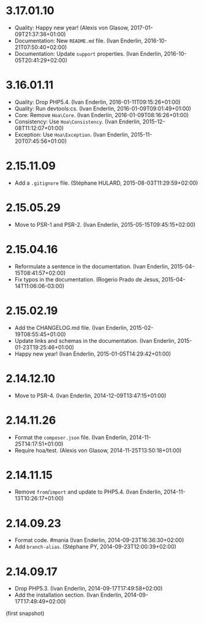 # 3.17.01.10

  * Quality: Happy new year! (Alexis von Glasow, 2017-01-09T21:37:36+01:00)
  * Documentation: New `README.md` file. (Ivan Enderlin, 2016-10-21T07:50:40+02:00)
  * Documentation: Update `support` properties. (Ivan Enderlin, 2016-10-05T20:41:29+02:00)

# 3.16.01.11

  * Quality: Drop PHP5.4. (Ivan Enderlin, 2016-01-11T09:15:26+01:00)
  * Quality: Run devtools:cs. (Ivan Enderlin, 2016-01-09T09:01:49+01:00)
  * Core: Remove `Hoa\Core`. (Ivan Enderlin, 2016-01-09T08:16:26+01:00)
  * Consistency: Use `Hoa\Consistency`. (Ivan Enderlin, 2015-12-08T11:12:07+01:00)
  * Exception: Use `Hoa\Exception`. (Ivan Enderlin, 2015-11-20T07:45:56+01:00)

# 2.15.11.09

  * Add a `.gitignore` file. (Stéphane HULARD, 2015-08-03T11:29:59+02:00)

# 2.15.05.29

  * Move to PSR-1 and PSR-2. (Ivan Enderlin, 2015-05-15T09:45:15+02:00)

# 2.15.04.16

  * Reformulate a sentence in the documentation. (Ivan Enderlin, 2015-04-15T08:41:57+02:00)
  * Fix typos in the documentation. (Rogerio Prado de Jesus, 2015-04-14T11:06:06-03:00)

# 2.15.02.19

  * Add the CHANGELOG.md file. (Ivan Enderlin, 2015-02-19T08:55:45+01:00)
  * Update links and schemas in the documentation. (Ivan Enderlin, 2015-01-23T19:25:46+01:00)
  * Happy new year! (Ivan Enderlin, 2015-01-05T14:29:42+01:00)

# 2.14.12.10

  * Move to PSR-4. (Ivan Enderlin, 2014-12-09T13:47:15+01:00)

# 2.14.11.26

  * Format the `composer.json` file. (Ivan Enderlin, 2014-11-25T14:17:51+01:00)
  * Require hoa/test. (Alexis von Glasow, 2014-11-25T13:50:18+01:00)

# 2.14.11.15

  * Remove `from`/`import` and update to PHP5.4. (Ivan Enderlin, 2014-11-13T10:26:17+01:00)

# 2.14.09.23

  * Format code. #mania (Ivan Enderlin, 2014-09-23T16:36:30+02:00)
  * Add `branch-alias`. (Stéphane PY, 2014-09-23T12:00:39+02:00)

# 2.14.09.17

  * Drop PHP5.3. (Ivan Enderlin, 2014-09-17T17:49:58+02:00)
  * Add the installation section. (Ivan Enderlin, 2014-09-17T17:49:49+02:00)

(first snapshot)
